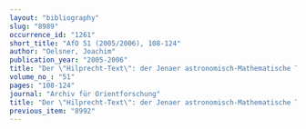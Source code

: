```yaml
---
layout: "bibliography"
slug: "8989"
occurrence_id: "1261"
short_title: "AfO 51 (2005/2006), 108-124"
author: "Oelsner, Joachim"
publication_year: "2005-2006"
title: "Der \"Hilprecht-Text\": der Jenaer astronomisch-Mathematische Tafel HS 245 (früher HS 229) und die Paralleltexte Sm 162 (CT 33, 11) Rs. Sowie Sm 1113 (AfO 18, 393f.)."
volume_no_: "51"
pages: "108-124"
journal: "Archiv für Orientforschung"
title: "Der \"Hilprecht-Text\": der Jenaer astronomisch-Mathematische Tafel HS 245 (früher HS 229) und die Paralleltexte Sm 162 (CT 33, 11) Rs. Sowie Sm 1113 (AfO 18, 393f.)."
previous_item: "8992"
---
```

